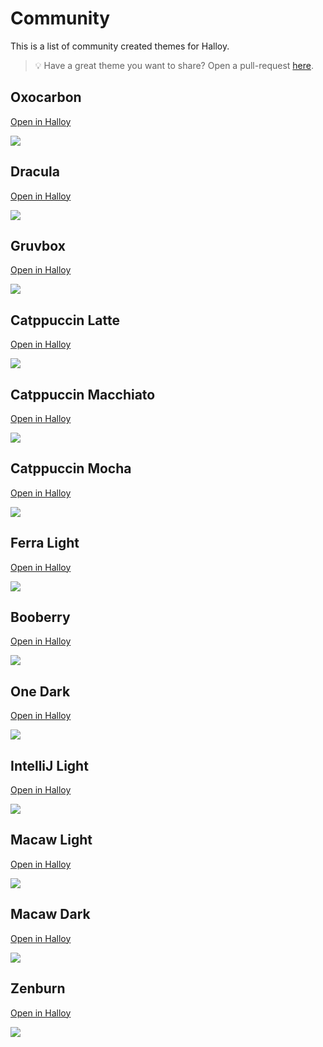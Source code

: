 # Community

This is a list of community created themes for Halloy.

> 💡 Have a great theme you want to share? Open a pull-request [here](https://github.com/squidowl/halloy/pulls).


## Oxocarbon 
 [Open in Halloy](halloy:///theme?e=ABYWFv8BJiYm_wImJib_A76V__8E8vT4_wVSUlL_Br6V__8HQr5l_wjuU5b_CT3b2f8KFhYW_wsfHh7_DBwcHP8NJiYm_w5jUIH_D76V__8QQDZP_xFCvmX_EjApOv8TOTk5_xRSUlL_FXip__8d_362_x4AAAAAHx0dHf8gJycn_yE2Njb_IiQkJP8jKCgo_yRANk__JVFDZ_8)

<img src="oxocarbon.png">

## Dracula 
 [Open in Halloy](halloy:///theme?e=ACgqNv8BHR8n_wJER1r_A2JypP8E-Pjy_wVyd5T_Br2T-v8HUPp7_wj_VVX_Cf-4bP8KHyIt_wsaGyT_DBobJP8NAAAAAA5Q-nv_D_95xv8QKy46_xH_ecb_EjU5R_8TkZKT_xTAwb__FYvp_f8d8fqM_x4oKjb_HygqNv8gPT1R_yExMUH_IisuOv8jMjZE_yQ7Nk7_JVZKcv8)

<img src="dracula.png">

## Gruvbox 
 [Open in Halloy](halloy:///theme?e=ACgoKP8BkoN0_wI8ODb_A7Fihv8E69uy_wWomYT_BrFihv8HmJca_wjMJB3_CdZdDv8KHSAh_wsoKCj_DB8hIf8NAAAAAA6Sg3T_D2idWv8QPDg2_xGOwHz_Ej05N_8TZlxU_xSSg3T_FUWFiP8d15kh_x4AAAAAHy4uLv8gMjIy_yE5OTn_IiImJ_8jJSor_yRBPDf_JVpSSv8)

<img src="gruvbox.png">

## Catppuccin Latte 
 [Open in Halloy](halloy:///theme?e=ANzg6P8BnKCw_wLM0Nr_A4g57_8ETE9p_wVsb4X_Bog57_8HQKAr_wjSDzn_Cf5kC_8K5unv_wvv8fX_DO_x9f8N3ODo_w7MuO__D3KH_f8Q1cnv_xEEpeX_ErXM9f8TnqG2_xSMj6H_FR5m9f8d344d_x4AAAAAH9bZ4f8gwcTK_yG3usD_IuPn7f8j1dne_yTUyO__JcKk7_8)

<img src="catppuccin-latte.png">


## Catppuccin Macchiato 
 [Open in Halloy](halloy:///theme?e=ABgZJv8BbnON_wIkJzr_A8ag9v8EytP1_wWlrcv_Bsag9v8HptqV_wjth5b_CfWpf_8KHiAw_wskJzr_DCQnOv8NGBkm_w5MQWP_D7e9-P8QWUx2_xGR1-P_EiwySv8TW2B2_xSAh6L_FYqt9P8d7tSf_x4AAAAAHx4fL_8gIiM1_yEnKD3_IiksQv8jMjVQ_yRKQGL_JY10sf8)

<img src="catppuccin-macchiato.png">

## Catppuccin Mocha 
 [Open in Halloy](halloy:///theme?e=ABERG_8BbHCG_wIeHi7_A8um9_8Ezdb0_wWmrcj_Bsum9_8HpuOh_wjzi6j_Cfqzh_8KGBgl_wseHi7_DB4eLv8NEREb_w5MQWP_D7e9-P8QWUx2_xGJ3Ov_EiwySv8TWFpu_xR_hJz_FYm0-v8d-eKv_x4AAAAAHxoaKf8gHh4v_yEiIjb_IiMjNv8jKytC_yRMQWP_JWhXhv8)

<img src="catppuccin-mocha.png">

## Ferra Light 
 [Open in Halloy](halloy:///theme?e=APTs5v8B3dDI_wLp2c7_A_-gev8EaFZQ_wWnmJH_BqNSxf8HdIYt_wjfUl7_CXSGLf8K8ebe_wvu4NX_DO_i2P8NAAAAAA7HubH_D6NSxf8Q9NbH_xHESGz_EubGw_8Trp2V_xSrinn_FWNg1v8dwZMX_x707Ob_H_Hl3f8g6trQ_yHm1cn_IunVyP8j38Kt_yTZ0bv_JcnFp_8)

<img src="ferra-light.png">

## Booberry 
 [Open in Halloy](halloy:///theme?e=AEUoWf8B27_v_wJUMm__Aza_hv8E2Mjz_wWtlr7_BuzNuv8HoPKP_wj0eGj_CejcoP8KOiJM_wsxHUH_DDYgR_8NAAAAAA6koOj_D8zMzP8QZFRv_xGg8o__ElBJbf8TgG2N_xTbv-__FYLOz_8d_80d_x4AAAAAH08uZf8gVDFs_yFWMm7_Ij8mU_8jRCla_ySFcpP_JcGo0_8)

<img src="booberry.png">

## One Dark
 [Open in Halloy](halloy:///theme?e=ACAkKv8Bc3Nz_wJgY2j_A_-MAP8Eu7u7_wWHjpv_BvRHR_8Hicp4_wjHVFD_CdVf3v8KKCw0_wsxN0H_DDE3Qf8NO0BI_w5gY2j_D4eOm_8QQlV7_xGJynj_EkBIWf8Tc3mE_xSHjpv_FWGv7_8dNZLE_x4AAAAAHzU6Rv8gREta_yFES1r_IiAkKv8jNTpG_yRES1r_JURLWv8)

<img src="one-dark.png">

## IntelliJ Light
 [Open in Halloy](halloy:///theme?e=AP____8Bv7-__wLg4OD_AwCN3v8ECAgI_wVBTUH_Bv8AAP8HsNGr_wjbWGD_CQBtzP8K_____wvw8PD_DPDw8P8N5ubm_w7g4OD_D0FNQf8QzMz__xEAjd7_EqbS__8TgICA_xRBTUH_FQBtzP8dOJ_W_x4AAAAAH9bW1v8g4ODg_yHg4OD_Iv____8j1tbW_yTg4OD_JeDg4P8)

<img src="intellij-light.png">

## Macaw Light
 [Open in Halloy](halloy:///theme?e=APHx8_8BtbW1_wLLzNf_AwB6__8EAAAA_wVsb4X_Bog57_8HlZWV_wiVlZX_CZWVlf8K_v___wvw8PD_DPDw8P8Nra2t_w6tra3_D3KH_f8Q1eD-_xFQbf__ErXM9f8TlZWV_xQAAAD_FR5m9f8dlZWV_x4AAAAAH-Li4v8g2tra_yHBwcH_Iu3t7f8j3t7e_yTs7Oz_Jenp6f8)

<img src="macaw-light.png">

## Macaw Dark
 [Open in Halloy](halloy:///theme?e=ADMzM_8BUFBQ_wIzMzP_AyiE_P8E39_f_wXCwsL_Bog57_8HlZWV_wiVlZX_CZWVlf8KHh4e_wsuLi7_DC4uLv8NGhoa_w4aGhr_D3KH_f8QRUZF_xEAyP__End3d_8TlZWV_xTf39__FSiE_P8dlZWV_x4AAAAAH0hISP8gSkpK_yFmZmb_Ijs7O_8jSEhI_yRkZGT_JWZmZv8)

 <img src="macaw-dark.png">

## Zenburn
[Open in Halloy](halloy:///theme?e=ADg4OP8BrtYA_wJGRkb_A16urv8E3NzM_wWVlYr_BvDfr_8HX4cA_wjXXwD_Cf-4bP8KPz8__wsxMTH_DDExMf8NAAAAAA6u1gD_D_95xv8QPU9P_xH5nZj_EmFcT_8TYWFc_xTAwb__FYvp_f8dXq6u_x44ODj_Hy4uLv8gODg4_yEuLi7_Ij8_P_8jODg4_yQ4ODj_JTg4OP8)

<img src="zenburn.png">



